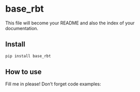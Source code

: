 base_rbt
================

<!-- WARNING: THIS FILE WAS AUTOGENERATED! DO NOT EDIT! -->

This file will become your README and also the index of your
documentation.

## Install

``` sh
pip install base_rbt
```

## How to use

Fill me in please! Don’t forget code examples:
